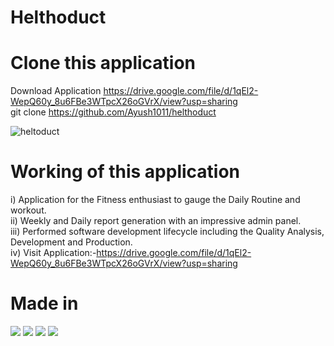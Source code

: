 # Helthoduct

# Clone this application
Download Application https://drive.google.com/file/d/1qEl2-WepQ60y_8u6FBe3WTpcX26oGVrX/view?usp=sharing  
git clone https://github.com/Ayush1011/helthoduct



![heltoduct](https://firebasestorage.googleapis.com/v0/b/virtusa-58806.appspot.com/o/helto.jpeg?alt=media&token=9349ee52-1b84-44dc-830a-282b901c0754)


# Working of this application

i)   Application for the Fitness enthusiast to gauge the Daily Routine and workout.  
ii)  Weekly and Daily report generation with an impressive admin panel.  
iii) Performed software development lifecycle including the Quality Analysis, Development and Production.  
iv)  Visit Application:-https://drive.google.com/file/d/1qEl2-WepQ60y_8u6FBe3WTpcX26oGVrX/view?usp=sharing     


# Made in
![](https://img.shields.io/badge/Framework-ReactNative-informational?style=flat&logo=<LOGO_NAME>&logoColor=white&color=2bbc8a) 
![](https://img.shields.io/badge/Database-Mysql-informational?style=flat&logo=<LOGO_NAME>&logoColor=white&color=2bbc8a) 
![](https://img.shields.io/badge/Storage-Firebase-informational?style=flat&logo=<LOGO_NAME>&logoColor=white&color=2bbc8a) 
![](https://img.shields.io/badge/Backend-Expressjs-informational?style=flat&logo=<LOGO_NAME>&logoColor=white&color=2bbc8a)





